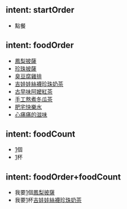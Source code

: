 ## intent: startOrder
- 點餐

## intent: foodOrder
- [鳳梨披薩](food)
- [珍珠披薩](food)
- [臭豆腐雞排](food)
- [吉娃娃絲襪珍珠奶茶](food)
- [古早味阿嬤紅茶](food)
- [手工熬煮冬瓜茶](food)
- [肥宅快樂水](food)
- [心痛痛的滋味](food)


## intent: foodCount
- [1](count)個
- [1](count)杯

## intent: foodOrder+foodCount
- 我要[1](count)個[鳳梨披薩](food)
- 我要[1](count)杯[吉娃娃絲襪珍珠奶茶](food)